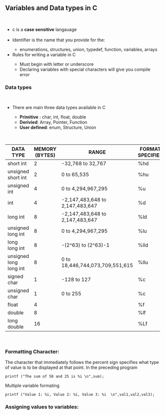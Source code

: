 ## Variables and Data types in C   
<br>
<ul>
<li>c is a <b>case sensitive</b> langauage  </li>  
<br>
<li>Identifier is the name that you provide for the:</li>  
<ul><li>enumerations, structures, union, typedef, function, variables, arrays</li> </ul>
<li>Rules for writing a variable in C  </li>
<ul>
<li>Must begin with letter or underscore</li>
<li>Declaring variables with special characters will give you compile error</li>
</ul>
</ul>

### Data types  
<br>
<ul>
<li>There are main three data types available in C</li>
<ul>
<li><b>Primitive</b> : char, int, float, double</li>
<li><b>Derivied</b>: Array, Pointer, Function</li>
<li><b>User defined</b>: enum, Structure, Union</li>
</ul>
</ul>  

<br>

| DATA TYPE              | MEMORY (BYTES) | RANGE                           | FORMAT SPECIFIER |
|------------------------|----------------|---------------------------------|------------------|
| short int              | 2              | -32,768 to 32,767               | %hd              |
| unsigned short int     | 2              | 0 to 65,535                     | %hu              |
| unsigned int           | 4              | 0 to 4,294,967,295              | %u               |
| int                    | 4              | -2,147,483,648 to 2,147,483,647 | %d               |
| long int               | 8              | -2,147,483,648 to 2,147,483,647 | %ld              |
| unsigned long int      | 8              | 0 to 4,294,967,295              | %lu              |
| long long int          | 8              | -(2^63) to (2^63)-1             | %lld             |
| unsigned long long int | 8              | 0 to 18,446,744,073,709,551,615 | %llu             |
| signed char            | 1              | -128 to 127                     | %c               |
| unsigned char          | 1              | 0 to 255                        | %c               |
| float                  | 4              |                                 | %f               |
| double                 | 8              |                                 | %lf              |
| long double            | 16             |                                 | %Lf              |  

<br>  

### Formatting Character:  
  
The character that immediately follows the percent sign specifies what type of value is to be displayed at that point. In the preceding program  
~~~
printf ("The sum of 50 and 25 is %i \n",sum);
~~~   
Multiple variable formating   
~~~
printf ("Value 1: %i, Value 2: %i, Value 3: %i  \n",val1,val2,val3);
~~~   

### Assigning values to variables: 

